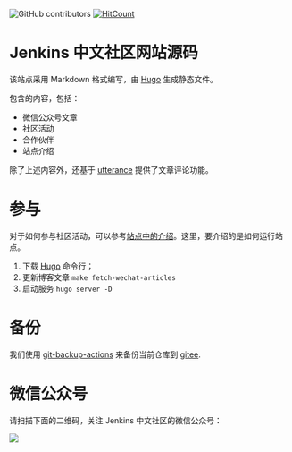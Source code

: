 ![GitHub contributors](https://img.shields.io/github/contributors/jenkins-zh/jenkins-zh)
[![HitCount](http://hits.dwyl.com/jenkins-zh/jenkins-zh.svg)](http://hits.dwyl.com/jenkins-zh/jenkins-zh)

# Jenkins 中文社区网站源码

该站点采用 Markdown 格式编写，由 [Hugo](https://github.com/gohugoio/hugo) 生成静态文件。

包含的内容，包括：

* 微信公众号文章
* 社区活动
* 合作伙伴
* 站点介绍

除了上述内容外，还基于 [utterance](https://github.com/utterance) 提供了文章评论功能。

# 参与

对于如何参与社区活动，可以参考[站点中的介绍](https://jenkins-zh.github.io/about/how-to-involve/)。这里，要介绍的是如何运行站点。

1. 下载 [Hugo](https://github.com/gohugoio/hugo/releases) 命令行；
2. 更新博客文章 `make fetch-wechat-articles`
3. 启动服务 `hugo server -D`

# 备份

我们使用 [git-backup-actions](https://github.com/jenkins-zh/git-backup-actions/) 来备份当前仓库到 
[gitee](https://gitee.com/jenkins-zh/jenkins-zh).

# 微信公众号

请扫描下面的二维码，关注 Jenkins 中文社区的微信公众号：

![](static/images/wechat-qrcode.jpg)
